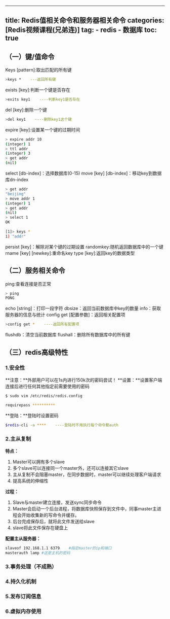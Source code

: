 
---
title: Redis值相关命令和服务器相关命令
categories: [Redis视频课程(兄弟连)]
tag:
	- redis
	- 数据库
toc: true
---

## （一）键/值命令

Keys [pattern]:取出匹配的所有键
```bash
>keys *    ---返回所有键
```
exists [key]:判断一个键是否存在
```bash
>exits key1    ----判断key1是否存在
```
del [key]:删除一个键
```bash
>del key1    ----删除key1这个键
```
expire [key]:设置某一个键的过期时间
```bash
> expire addr 10
(integer) 1
> ttl addr
(integer) 3
> get addr
(nil)
```
select [db-index]：选择数据库(0-15)
move [key] [db-index]：移动key到数据库dn-index
```bash
> get addr
"beijing"
> move addr 1
(integer) 1
> get addr
(nil)
> select 1
OK
 
[1]> keys *
1) "addr"
```
persist [key]：解除对某个键的过期设置
randomkey:随机返回数据库中的一个键
rname [key] [newkey]:重命名key
type [key]:返回key的数据类型

## （二）服务相关命令
ping:查看连接是否正常
```bash
> ping
PONG
```
echo [string]：打印一段字符
dbsize：返回当前数据库中key的数量
info：获取服务器的信息与统计
config get [配置参数]：返回相关配置项
```bash
>config get *    ----返回所有配置项
```
flushdb：清空当前数据库
flushall：删除所有数据库中的所有键

## （三）redis高级特性
### 1.安全性
**注意：**外部用户可以在1s内进行150k次的密码尝试！
**设置：**设置客户端连接后进行任何其他指定前需要使用的密码
```bash
$ sudo vim /etc/redis/redis.config
```
```bash
requirepass **********
```
**登陆：**登陆时设置密码
```bash
$redis-cli -a ****    ----登陆时不用执行每个命令都auth
```

### 2.主从复制
**特点：**
1. Master可以拥有多个slave
2. 多个slave可以连接同一个master外，还可以连接其它slave
3. 主从复制不会阻塞master，在同步数据时，master可以继续处理客户端请求
4. 提高系统的伸缩性

**过程：**
1. Slave与master建立连接，发送sync同步命令
2. Master会启动一个后台进程，将数据库快照保存到文件中，同事master主进程会开始收集新的写命令并缓存。
3. 后台完成保存后，就将此文件发送给slave
4. slave将此文件保存在硬盘上

**配置主从服务器：**
```bash
slaveof 192.168.1.1 6379    #指定master的ip和端口
masterauth lamp #这是主机的密码
```

### 3.事务处理（不成熟）
### 4.持久化机制
### 5.发布订阅信息
### 6.虚拟内存使用